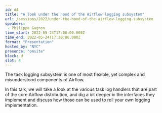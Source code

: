 ```yaml
---
id: d4
title: "A look under the hood of the Airflow logging subsystem"
url: /sessions/2022/under-the-hood-of-the-airflow-logging-subsystem
speakers:
 - Philippe Gagnon
time_start: 2022-05-24T17:00:00.000Z
time_end: 2022-05-24T17:20:00.000Z
format: "Presentation"
hosted_by: "NYC"
presence: "onsite"
block: d
slot: 4
---
```


The task logging subsystem is one of most flexible, yet complex and misunderstood components of Airflow.
 
 
 
 In this talk, we will take a look at the various task log handlers that are part of the core Airflow distribution, and dig a bit deeper in the interfaces they implement and discuss how those can be used to roll your own logging implementation.